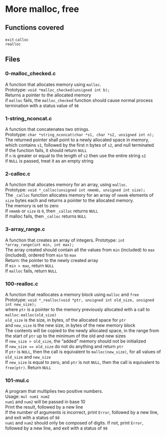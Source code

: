 # More malloc, free
## Functions covered
`exit` 
`calloc`  
`realloc`
## Files
### 0-malloc_checked.c
A function that allocates memory using `malloc`.  
Prototype: `void *malloc_checked(unsigned int b);`  
Returns a pointer to the allocated memory  
if `malloc` fails, the `malloc_checked` function should cause normal process termination with a status value of `98`
### 1-string_nconcat.c
A function that concatenates two strings.  
Prototype: `char *string_nconcat(char *s1, char *s2, unsigned int n);`  
The returned pointer shall point to a newly allocated space in memory, which contains `s1`, followed by the first n bytes of `s2`, and null terminated  
If the function fails, it should return `NULL`  
If `n` is greater or equal to the length of `s2` then use the entire string `s2`  
if `NULL` is passed, treat it as an empty string
### 2-calloc.c
A function that allocates memory for an array, using `malloc`.  
Prototype: `void *_calloc(unsigned int nmemb, unsigned int size);`  
The `_calloc` function allocates memory for an array of `nmemb` elements of `size` bytes each and returns a pointer to the allocated memory.  
The memory is set to zero  
If `nmemb` or `size` is `0`, then `_calloc` returns `NULL`  
If malloc fails, then `_calloc` returns `NULL`
### 3-array_range.c
A function that creates an array of integers.
Prototype: `int *array_range(int min, int max);`  
The array created should contain all the values from `min` (included) to `max` (included), ordered from `min` to `max`  
Return: the pointer to the newly created array  
If `min > max`, return `NULL`  
If `malloc` fails, return `NULL`  
### 100-realloc.c
A function that reallocates a memory block using `malloc` and `free`  
Prototype: `void *_realloc(void *ptr, unsigned int old_size, unsigned int new_size);`  
where `ptr` is a pointer to the memory previously allocated with a call to `malloc`: `malloc(old_size)`  
`old_size` is the size, in bytes, of the allocated space for `ptr`  
and `new_size` is the new size, in bytes of the new memory block  
The contents will be copied to the newly allocated space, in the range from the start of `ptr` up to the minimum of the old and new sizes  
If `new_size > old_size`, the “added” memory should not be initialized  
If `new_size == old_size` do not do anything and return `ptr`  
If `ptr` is `NULL`, then the call is equivalent to `malloc(new_size)`, for all values of `old_size` and `new_size`  
If `new_size` is equal to zero, and `ptr` is not `NULL`, then the call is equivalent to `free(ptr)`. Return `NULL`
### 101-mul.c
A program that multiplies two positive numbers.  
Usage: `mul num1 num2`  
`num1` and `num2` will be passed in base 10  
Print the result, followed by a new line  
If the number of arguments is incorrect, print `Error`, followed by a new line, and exit with a status of `98`  
`num1` and `num2` should only be composed of digits. If not, print `Error`, followed by a new line, and exit with a status of `98`